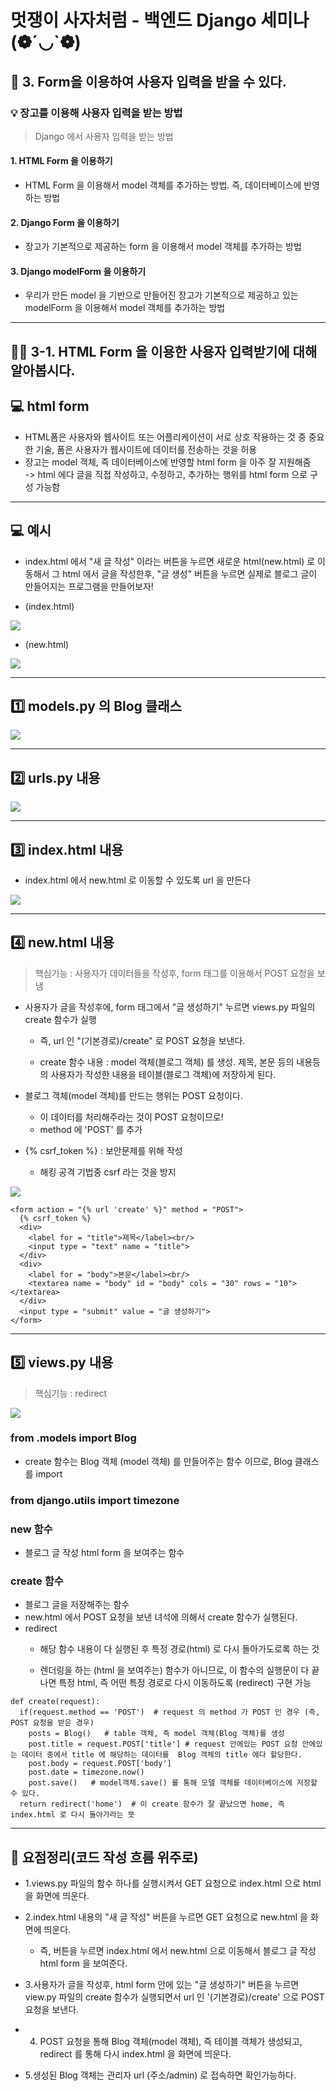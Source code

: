 # 멋쟁이 사자처럼 - 백엔드 Django 세미나 (❁´◡`❁)

## 📌 3. Form을 이용하여 사용자 입력을 받을 수 있다.


### 💡 장고를 이용해 사용자 입력을 받는 방법


> Django 에서 사용자 입력을 받는 방법
#### 1. HTML Form 을 이용하기 
   - HTML Form 을 이용해서 model 객체를 추가하는 방법. 즉, 데이터베이스에 반영하는 방법

#### 2. Django Form 을 이용하기
- 장고가 기본적으로 제공하는 form 을 이용해서 model 객체를 추가하는 방법

#### 3. Django modelForm 을 이용하기
- 우리가 만든 model 을 기반으로 만들어진 장고가 기본적으로 제공하고 있는 modelForm 을 이용해서 model 객체를 추가하는 방법


---

## 🧙‍♂️ 3-1. HTML Form 을 이용한 사용자 입력받기에 대해 알아봅시다.

## 💻 html form

- HTML폼은 사용자와 웹사이트 또는 어플리케이션이 서로 상호 작용하는 것 중 중요한 기술, 폼은 사용자가 웹사이트에 데이터를 전송하는 것을 허용
- 장고는 model 객체, 즉 데이터베이스에 반영할 html form 을 아주 잘 지원해줌<br>
-> html 에다 글을 직접 작성하고, 수정하고, 추가하는 행위를 html form 으로 구성 가능함


---

## 💻 예시

- index.html 에서 "새 글 작성" 이라는 버튼을 누르면
새로운 html(new.html) 로 이동해서 그 html 에서 글을 작성한후, 
"글 생성" 버튼을 누르면 실제로 블로그 글이 만들어지는 프로그램을 만들어보자!

- (index.html)

![](https://velog.velcdn.com/images/msung99/post/919b4c4f-6e1a-485b-bbff-3d0144dc4d02/image.png)

- (new.html)

![](https://velog.velcdn.com/images/msung99/post/5f679afc-20e6-43c3-be19-b3ea94169074/image.png)


---

## 1️⃣ models.py 의 Blog 클래스

![](https://velog.velcdn.com/images/msung99/post/77ee5797-716a-4f3c-af7c-1b4b96773595/image.png)


---

## 2️⃣ urls.py 내용 

![](https://velog.velcdn.com/images/msung99/post/2ed4b994-f58d-4d5b-a609-b1db7d70fabd/image.png)

---

## 3️⃣ index.html 내용

- index.html 에서 new.html 로 이동할 수 있도록 url 을 만든다

![](https://velog.velcdn.com/images/msung99/post/c9e6b982-52f2-43d0-9de0-1e6f3df1dfae/image.png)

---


## 4️⃣ new.html 내용

> 핵심기능 : 사용자가 데이터들을 작성후, form 태그를 이용해서 POST 요청을 보냄


- 사용자가 글을 작성후에, form 태그에서 "글 생성하기" 누르면 views.py 파일의 create 함수가 실행
  - 즉, url 인 "(기본경로)/create" 로 POST 요청을 보낸다.
  
   - create 함수 내용 : model 객체(블로그 객체) 를 생성. 제목, 본문 등의 내용등의 사용자가 작성한 내용을 테이블(블로그 객체)에 저장하게 된다.

- 블로그 객체(model 객체)를 만드는 행위는 POST 요청이다.
    - 이 데이터를 처리해주라는 것이 POST 요청이므로!
    - method 에 'POST' 를 추가
   
- {% csrf_token %} : 보안문제를 위해 작성 
    - 해킹 공격 기법중 csrf 라는 것을 방지


![](https://velog.velcdn.com/images/msung99/post/4910adf6-2f3c-45d2-a4b3-028a38005034/image.png)

~~~
<form action = "{% url 'create' %}" method = "POST">
  {% csrf_token %}
  <div>
    <label for = "title">제목</label><br/>
    <input type = "text" name = "title">
  </div>
  <div>
    <label for = "body">본문</label><br/>
    <textarea name = "body" id = "body" cols = "30" rows = "10"></textarea>
  </div>
  <input type = "submit" value = "글 생성하기">
</form>
~~~



---

## 5️⃣ views.py 내용

> 핵심기능 : redirect


![](https://velog.velcdn.com/images/msung99/post/55201d8a-0cd3-4d25-beac-fd9e8d96fc89/image.png)


### from .models import Blog
    
 - create 함수는 Blog 객체 (model 객체) 를 만들어주는 함수 이므로, Blog 클래스를 import

### from django.utils import timezone


### new 함수
   - 블로그 글 작성 html form 을 보여주는 함수

### create 함수
   - 블로그 글을 저장해주는 함수
   - new.html 에서 POST 요청을 보낸 녀석에 의해서 create 함수가 실행된다.
   - redirect 
      - 해당 함수 내용이 다 실행된 후 특정 경로(html) 로  다시 돌아가도로록 하는 것
   
      - 렌더링을 하는 (html 을 보여주는) 함수가 아니므로, 이 함수의 실행문이 다 끝나면 특정 html, 즉 어떤 특정 경로로 다시 이동하도록 (redirect) 구현 가능 
   
   
   
 
~~~
def create(request):
  if(request.method == 'POST')  # request 의 method 가 POST 인 경우 (즉, POST 요청을 받은 경우)
    posts = Blog()   # table 객체, 즉 model 객체(Blog 객체)를 생성
    post.title = request.POST['title'] # request 안에있는 POST 요청 안에있는 데이터 중에서 title 에 해당하는 데이터를  Blog 객체의 title 에다 할당한다.
    post.body = request.POST['body']
    post.date = timezone.now()
    post.save()   # model객체.save() 를 통해 모델 객체를 데이터베이스에 저장할 수 있다.
  return redirect('home')  # 이 create 함수가 잘 끝났으면 home, 즉 index.html 로 다시 돌아가라는 뜻
~~~


---


##  🎁 요점정리(코드 작성 흐름 위주로)


- 1.views.py 파일의 함수 하나를 실행시켜서 GET 요청으로 index.html 으로 html을 화면에 띄운다.

- 2.index.html 내용의 "새 글 작성" 버튼을 누르면 GET 요청으로 new.html 을 화면에 띄운다.
    - 즉, 버튼을 누르면 index.html 에서 new.html 으로 이동해서 블로그 글 작성 html form 을 보여준다.

- 3.사용자가 글을 작성후, html form 안에 있는 "글 생성하기" 버튼을 누르면 view.py 파일의 create 함수가 실행되면서 url 인 '(기본경로)/create' 으로 POST 요청을 보낸다.

- 4. POST 요청을 통해 Blog 객체(model 객체), 즉 테이블 객체가 생성되고, redirect 를 통해 다시 index.html 을 화면에 띄운다.


- 5.생성된 Blog 객체는 관리자 url (주소/admin) 로 접속하면 확인가능하다.







